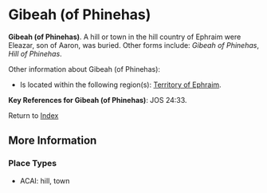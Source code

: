 # Gibeah (of Phinehas)
**Gibeah (of Phinehas)**. 
A hill or town in the hill country of Ephraim were Eleazar, son of Aaron, was buried. 
Other forms include: 
*Gibeah of Phinehas*, *Hill of Phinehas*. 




Other information about Gibeah (of Phinehas):


* Is located within the following region(s): 
[Territory of Ephraim](TerritoryOfEphraim.md). 




**Key References for Gibeah (of Phinehas)**: 
JOS 24:33. 






Return to [Index](00-Index.md)

## More Information

### Place Types

* ACAI: hill, town




